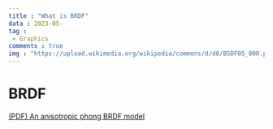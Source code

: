 ```yaml
---
title : "What is BRDF"
data : 2023-05-
tag : 
 - Graphics
comments : true
img : "https://upload.wikimedia.org/wikipedia/commons/d/d8/BSDF05_800.png"
---
```


# BRDF

[(PDF) An anisotropic phong BRDF model](https://www.researchgate.net/publication/2523875_An_anisotropic_phong_BRDF_model)